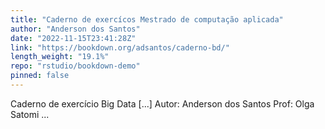```yaml
---
title: "Caderno de exercícos Mestrado de computação aplicada"
author: "Anderson dos Santos"
date: "2022-11-15T23:41:28Z"
link: "https://bookdown.org/adsantos/caderno-bd/"
length_weight: "19.1%"
repo: "rstudio/bookdown-demo"
pinned: false
---
```


Caderno de exercício Big Data [...] Autor: Anderson dos Santos Prof: Olga Satomi ...
